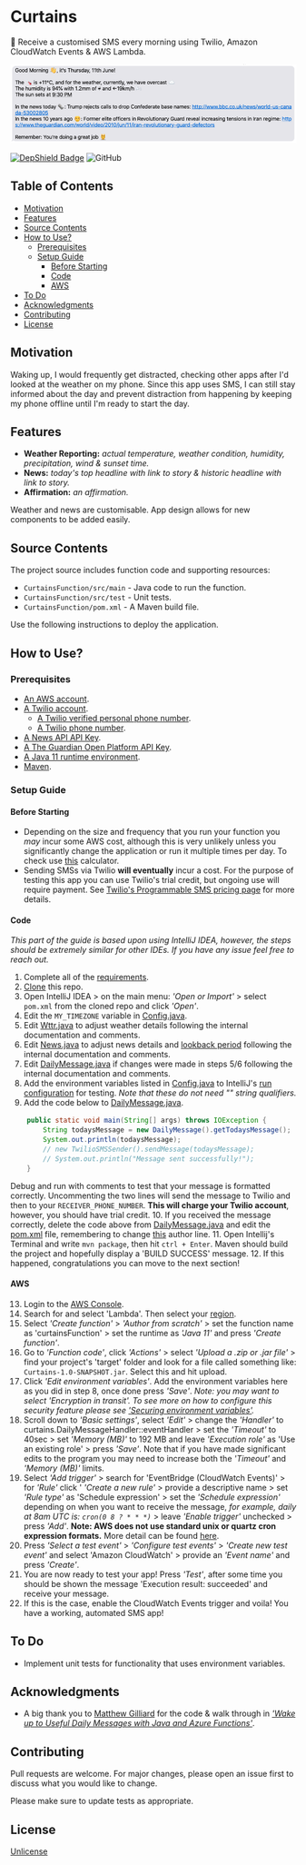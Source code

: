 # Curtains
🌅 Receive a customised SMS every morning using Twilio, Amazon CloudWatch Events & AWS Lambda.

![Example Output](images/example.png)

[![DepShield Badge](https://depshield.sonatype.org/badges/followingell/curtains/depshield.svg)](https://depshield.github.io) ![GitHub](https://img.shields.io/github/license/followingell/curtains)

## Table of Contents
- [Motivation](#motivation)
- [Features](#features)
- [Source Contents](#source-contents)
- [How to Use?](#how-to-use)
  - [Prerequisites](#Prerequisites)
  - [Setup Guide](#setup-guide)
    - [Before Starting](#before-starting)
    - [Code](#code)
    - [AWS](#aws)
- [To Do](#to-do)
- [Acknowledgments](#acknowledgments)
- [Contributing](#contributing)
- [License](#license)

## Motivation
Waking up, I would frequently get distracted, checking other apps after I'd looked at the weather on my phone. Since this app uses SMS, I can still stay informed about the day and prevent distraction from happening by keeping my phone offline until I'm ready to start the day.

## Features
- **Weather Reporting:** *actual temperature, weather condition, humidity, precipitation, wind & sunset time.*
- **News:** *today's top headline with link to story & historic headline with link to story.*
- **Affirmation:** *an affirmation.*

Weather and news are customisable. App design allows for new components to be added easily.

## Source Contents
The project source includes function code and supporting resources:

- `CurtainsFunction/src/main` - Java code to run the function.
- `CurtainsFunction/src/test` - Unit tests.
- `CurtainsFunction/pom.xml` - A Maven build file.

Use the following instructions to deploy the application.

## How to Use?

### Prerequisites
- [An AWS account](https://aws.amazon.com/free).
- [A Twilio account](https://www.twilio.com/try-twilio).
  - [A Twilio verified personal phone number](https://www.twilio.com/docs/usage/tutorials/how-to-use-your-free-trial-account#verify-your-personal-phone-number).
  - [A Twilio phone number](https://www.twilio.com/docs/usage/tutorials/how-to-use-your-free-trial-account#get-your-first-twilio-phone-number).
- [A News API API Key](https://newsapi.org/docs/get-started).
- [A The Guardian Open Platform API Key](https://open-platform.theguardian.com/access/).
- [A Java 11 runtime environment](https://docs.aws.amazon.com/corretto/latest/corretto-11-ug/what-is-corretto-11.html).
- [Maven](https://maven.apache.org/docs/history.html).

### Setup Guide

#### Before Starting
- Depending on the size and frequency that you run your function you *may* incur some AWS cost, although this is very unlikely unless you significantly change the application or run it multiple times per day. To check use [this](https://dashbird.io/lambda-cost-calculator/) calculator.
- Sending SMSs via Twilio **will eventually** incur a cost. For the purpose of testing this app you can use Twilio's trial credit, but ongoing use will require payment. See [Twilio's Programmable SMS pricing page](https://www.twilio.com/sms/pricing/) for more details.

#### Code

*This part of the guide is based upon using IntelliJ IDEA, however, the steps should be extremely similar for other IDEs. If you have any issue feel free to reach out.*

1. Complete all of the [requirements](#requirements).
2. [Clone](https://help.github.com/en/github/creating-cloning-and-archiving-repositories/cloning-a-repository) this repo.
3. Open IntelliJ IDEA > on the main menu: *'Open or Import'* > select ```pom.xml``` from the cloned repo and click *'Open'*.
4. Edit the ```MY_TIMEZONE``` variable in [Config.java](https://github.com/followingell/curtains/blob/4d3a1dfdd469ccd55ce8eab5fb149e810f1bce10/CurtainsFunction/src/main/java/curtains/Config.java#L15).
5. Edit [Wttr.java](https://github.com/followingell/curtains/blob/master/CurtainsFunction/src/main/java/curtains/Wttr.java) to adjust weather details following the internal documentation and comments.
6. Edit [News.java](https://github.com/followingell/curtains/blob/master/CurtainsFunction/src/main/java/curtains/News.java) to adjust news details and [lookback period](https://github.com/followingell/curtains/blob/4d3a1dfdd469ccd55ce8eab5fb149e810f1bce10/CurtainsFunction/src/main/java/curtains/News.java#L75) following the internal documentation and comments.
7. Edit [DailyMessage.java](https://github.com/followingell/curtains/blob/master/CurtainsFunction/src/main/java/curtains/DailyMessage.java) if changes were made in steps 5/6 following the internal documentation and comments.
8. Add the environment variables listed in [Config.java](https://github.com/followingell/curtains/blob/4d3a1dfdd469ccd55ce8eab5fb149e810f1bce10/CurtainsFunction/src/main/java/curtains/Config.java)  to IntelliJ's [run configuration](https://www.jetbrains.com/help/objc/add-environment-variables-and-program-arguments.html) for testing. *Note that these do not need "" string qualifiers.*
9. Add the code below to [DailyMessage.java](https://github.com/followingell/curtains/blob/master/CurtainsFunction/src/main/java/curtains/DailyMessage.java).

```java
    public static void main(String[] args) throws IOException {
        String todaysMessage = new DailyMessage().getTodaysMessage();
        System.out.println(todaysMessage);
        // new TwilioSMSSender().sendMessage(todaysMessage);
        // System.out.println("Message sent successfully!");
    }
```
Debug and run with comments to test that your message is formatted correctly. Uncommenting the two lines will send the message to Twilio and then to your ```RECEIVER_PHONE_NUMBER```. **This will charge your Twilio account**, however, you should have trial credit.
10. If you received the message correctly, delete the code above from [DailyMessage.java](https://github.com/followingell/curtains/blob/master/CurtainsFunction/src/main/java/curtains/DailyMessage.java) and edit the [pom.xml](https://github.com/followingell/curtains/blob/master/CurtainsFunction/pom.xml) file, remembering to change [this](https://github.com/followingell/curtains/blob/4d3a1dfdd469ccd55ce8eab5fb149e810f1bce10/CurtainsFunction/pom.xml#L4) author line.
11. Open Intellij's Terminal and write ```mvn package```, then hit ```ctrl + Enter```. Maven should build the project and hopefully display a 'BUILD SUCCESS' message.
12. If this happened, congratulations you can move to the next section!

#### AWS
13. Login to the [AWS Console](https://aws.amazon.com/console/).
14. Search for and select 'Lambda'. Then select your [region](https://docs.aws.amazon.com/awsconsolehelpdocs/latest/gsg/getting-started.html#select-region).
15. Select *'Create function'* > *'Author from scratch'* > set the function name as 'curtainsFunction' > set the runtime as *'Java 11'* and press *'Create function'*.
16. Go to *'Function code'*, click *'Actions'* > select *'Upload a .zip or .jar file'* > find your project's 'target' folder and look for a file called something like: ```Curtains-1.0-SNAPSHOT.jar```. Select this and hit upload.
17. Click *'Edit environment variables'*. Add the environment variables here as you did in step 8, once done press *'Save'*. *Note: you may want to select *'Encryption in transit'*. To see more on how to configure this security feature please see ['Securing environment variables'](https://docs.aws.amazon.com/lambda/latest/dg/configuration-envvars.html).*
18. Scroll down to *'Basic settings'*, select *'Edit'* > change the *'Handler'* to curtains.DailyMessageHandler::eventHandler > set the *'Timeout'* to 40sec > set *'Memory (MB)'* to 192 MB and leave *'Execution role'* as 'Use an existing role' > press *'Save'*. Note that if you have made significant edits to the program you may need to increase both the *'Timeout'* and *'Memory (MB)'* limits.
19. Select *'Add trigger'* > search for 'EventBridge (CloudWatch Events)' > for *'Rule'* click ' *'Create a new rule'* > provide a descriptive name > set *'Rule type'* as 'Schedule expression' >  set the *'Schedule expression'* depending on when you want to receive the message, *for example, daily at 8am UTC is: ```cron(0 8 ? * * *)```* > leave *'Enable trigger'* unchecked > press *'Add'*. **Note: AWS does not use standard unix or quartz cron expression formats.** More detail can be found [here](https://docs.aws.amazon.com/AmazonCloudWatch/latest/events/ScheduledEvents.html).
20. Press *'Select a test event'* > *'Configure test events'* > *'Create new test event'* and select 'Amazon CloudWatch' > provide an *'Event name'* and press *'Create'*.
21. You are now ready to test your app! Press *'Test'*, after some time you should be shown the message 'Execution result: succeeded' and receive your message.
22. If this is the case, enable the CloudWatch Events trigger and voila! You have a working, automated SMS app!

## To Do
- Implement unit tests for functionality that uses environment variables.

## Acknowledgments
- A big thank you to [Matthew Gilliard](https://github.com/mjg123) for the code & walk through in [_'Wake up to Useful Daily Messages with Java and Azure Functions'_](https://www.twilio.com/blog/wake-up-daily-messages-java-azure-functions).

## Contributing
Pull requests are welcome. For major changes, please open an issue first to discuss what you would like to change.

Please make sure to update tests as appropriate.

## License
[Unlicense](https://choosealicense.com/licenses/unlicense/)
